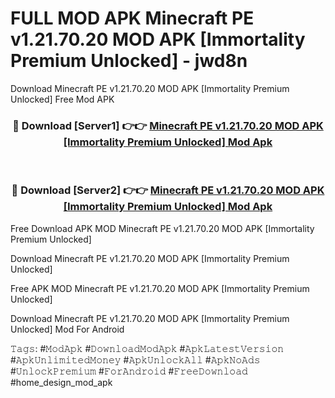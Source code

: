 # FULL MOD APK Minecraft PE v1.21.70.20 MOD APK [Immortality Premium Unlocked] - jwd8n
Download Minecraft PE v1.21.70.20 MOD APK [Immortality Premium Unlocked] Free Mod APK

<div align="center">
<h3>🔴 Download [Server1] 👉👉 <a href="https://apk-comot.site?title=Minecraft_PE_v1.21.70.20_MOD_APK_[Immortality_Premium_Unlocked]">Minecraft PE v1.21.70.20 MOD APK [Immortality Premium Unlocked] Mod Apk</a></h3><br>

<h3>🔴 Download [Server2] 👉👉 <a href="https://apk-comot.site?title=Minecraft_PE_v1.21.70.20_MOD_APK_[Immortality_Premium_Unlocked]">Minecraft PE v1.21.70.20 MOD APK [Immortality Premium Unlocked] Mod Apk</a></h3>
</div>


Free Download APK MOD Minecraft PE v1.21.70.20 MOD APK [Immortality Premium Unlocked]

Download Minecraft PE v1.21.70.20 MOD APK [Immortality Premium Unlocked] 

Free APK MOD Minecraft PE v1.21.70.20 MOD APK [Immortality Premium Unlocked] 

Download Minecraft PE v1.21.70.20 MOD APK [Immortality Premium Unlocked] Mod For Android

𝚃𝚊𝚐𝚜: #𝙼𝚘𝚍𝙰𝚙𝚔 #𝙳𝚘𝚠𝚗𝚕𝚘𝚊𝚍𝙼𝚘𝚍𝙰𝚙𝚔 #𝙰𝚙𝚔𝙻𝚊𝚝𝚎𝚜𝚝𝚅𝚎𝚛𝚜𝚒𝚘𝚗 #𝙰𝚙𝚔𝚄𝚗𝚕𝚒𝚖𝚒𝚝𝚎𝚍𝙼𝚘𝚗𝚎𝚢 #𝙰𝚙𝚔𝚄𝚗𝚕𝚘𝚌𝚔𝙰𝚕𝚕 #𝙰𝚙𝚔𝙽𝚘𝙰𝚍𝚜 #𝚄𝚗𝚕𝚘𝚌𝚔𝙿𝚛𝚎𝚖𝚒𝚞𝚖 #𝙵𝚘𝚛𝙰𝚗𝚍𝚛𝚘𝚒𝚍 #𝙵𝚛𝚎𝚎𝙳𝚘𝚠𝚗𝚕𝚘𝚊𝚍 #home_design_mod_apk